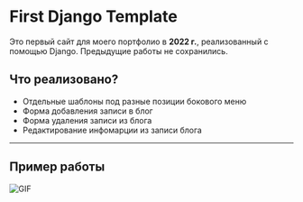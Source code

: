 # First Django Template
Это первый сайт для моего портфолио в **2022 г.**, реализованный с помощью Django. Предыдущие работы не сохранились.
## Что реализовано?
- Отдельные шаблоны под разные позиции бокового меню
- Форма добавления записи в блог
- Форма удаления записи из блога
- Редактирование инфомарции из записи блога
____
## Пример работы
![GIF](https://camo.githubusercontent.com/f4ddb73ea290c0c36ae694c2aa37c137a745edca180d12aef0d2e2284ddb4058/68747470733a2f2f692e6962622e636f2f54674a334877782f323032322d30332d31392d31332d32352d31302e676966)
